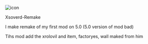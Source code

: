 ![icon](https://user-images.githubusercontent.com/91018607/139070416-65344c45-057e-4032-85b5-a27986354221.png)

Xsoverd-Remake

I make remake of my first mod on 5.0 (5.0 version of mod bad)

Tihs mod add the xrolovil and item, factoryes, wall maked from him
